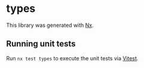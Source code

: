 # types

This library was generated with [Nx](https://nx.dev).

## Running unit tests

Run `nx test types` to execute the unit tests via [Vitest](https://vitest.dev/).
